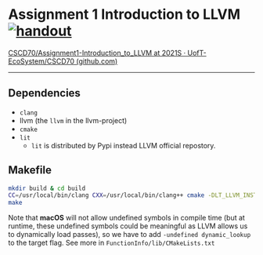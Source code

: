 # Assignment 1 Introduction to LLVM [![handout](https://img.shields.io/badge/-handout-blue)](https://www.overleaf.com/read/nvmnmbntgwqn)

[CSCD70/Assignment1-Introduction_to_LLVM at 2021S · UofT-EcoSystem/CSCD70 (github.com)](https://github.com/UofT-EcoSystem/CSCD70/tree/2021S/Assignment1-Introduction_to_LLVM)

---

## Dependencies 

- `clang` 
- llvm (the `llvm` in the llvm-project)
- `cmake`
- `lit`  
  - `lit` is distributed by Pypi instead LLVM official repostory. 

## Makefile 

```bash
mkdir build & cd build 
CC=/usr/local/bin/clang CXX=/usr/local/bin/clang++ cmake -DLT_LLVM_INSTALL_DIR="/usr/local" ..
make
```

Note that **macOS** will not allow undefined symbols in compile time (but at runtime, these undefined symbols could be meaningful as LLVM allows us to dynamically load passes), so we have to add `-undefined dynamic_lookup` to the target flag. See more in `FunctionInfo/lib/CMakeLists.txt `






